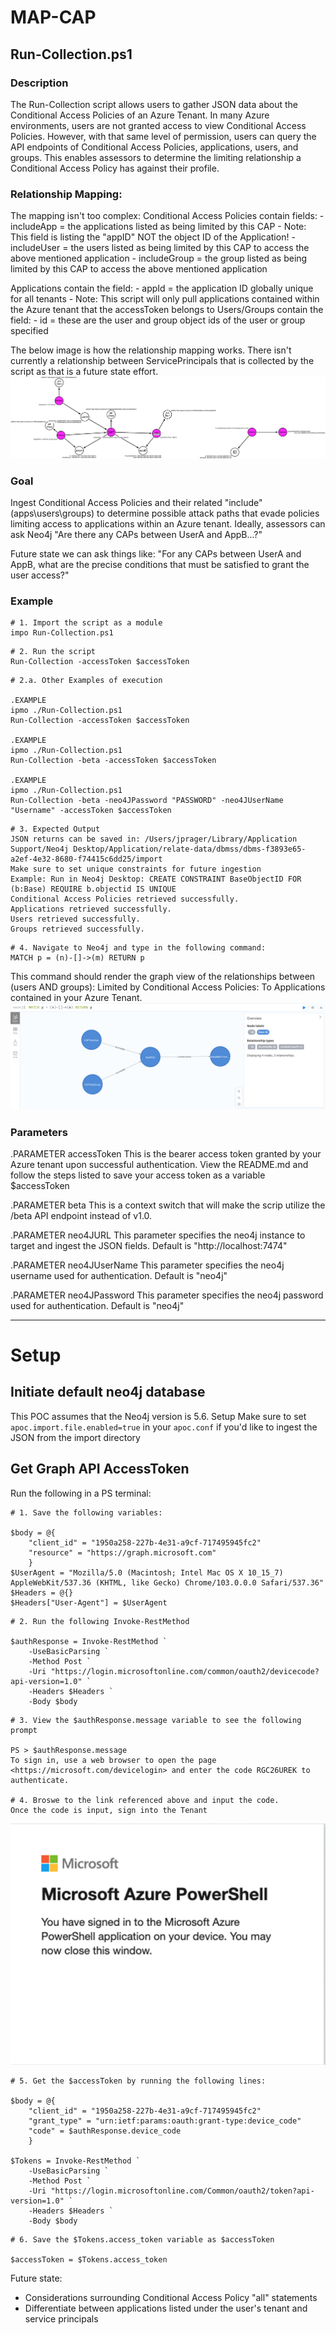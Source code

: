 # MAP-CAP
## Run-Collection.ps1
### Description
The Run-Collection script allows users to gather JSON data about the Conditional Access Policies of an Azure Tenant. 
In many Azure environments, users are not granted access to view Conditional Access Policies. 
However, with that same level of permission, users can query the API endpoints of Conditional Access Policies, applications, users, and groups.
This enables assessors to determine the limiting relationship a Conditional Access Policy has against their profile.

### Relationship Mapping:
The mapping isn't too complex:
Conditional Access Policies contain fields:
    - includeApp = the applications listed as being limited by this CAP
        - Note: This field is listing the "appID" NOT the object ID of the Application!
    - includeUser = the users listed as being limited by this CAP to access the above mentioned application
    - includeGroup = the group listed as being limited by this CAP to access the above mentioned application

Applications contain the field:
    - appId = the application ID globally unique for all tenants
        - Note: This script will only pull applications contained within the Azure tenant that the accessToken belongs to
Users/Groups contain the field:
    - id = these are the user and group object ids of the user or group specified

The below image is how the relationship mapping works. There isn't currently a relationship between ServicePrincipals that is collected by the script as that is a future state effort.
![Relationship Mapping](img/image1.png)


### Goal
Ingest Conditional Access Policies and their related "include"(apps\users\groups) to determine possible attack paths that evade policies limiting access to applications within an Azure tenant. 
Ideally, assessors can ask Neo4j "Are there any CAPs between UserA and AppB...?"

Future state we can ask things like: "For any CAPs between UserA and AppB, what are the precise conditions that must be satisfied to grant the user access?"


### Example
```
# 1. Import the script as a module
impo Run-Collection.ps1
```
```
# 2. Run the script
Run-Collection -accessToken $accessToken
```
```
# 2.a. Other Examples of execution

.EXAMPLE 
ipmo ./Run-Collection.ps1
Run-Collection -accessToken $accessToken

.EXAMPLE 
ipmo ./Run-Collection.ps1
Run-Collection -beta -accessToken $accessToken

.EXAMPLE
ipmo ./Run-Collection.ps1
Run-Collection -beta -neo4JPassword "PASSWORD" -neo4JUserName "Username" -accessToken $accessToken
```
```
# 3. Expected Output
JSON returns can be saved in: /Users/jprager/Library/Application Support/Neo4j Desktop/Application/relate-data/dbmss/dbms-f3893e65-a2ef-4e32-8680-f74415c6dd25/import
Make sure to set unique constraints for future ingestion
Example: Run in Neo4j Desktop: CREATE CONSTRAINT BaseObjectID FOR (b:Base) REQUIRE b.objectid IS UNIQUE
Conditional Access Policies retrieved successfully.
Applications retrieved successfully.
Users retrieved successfully.
Groups retrieved successfully.
```
```
# 4. Navigate to Neo4j and type in the following command:
MATCH p = (n)-[]->(m) RETURN p
```
This command should render the graph view of the relationships between (users AND groups): Limited by Conditional Access Policies: To Applications contained in your Azure Tenant.
![Graph in Neo4j](img/image2.png)

### Parameters
.PARAMETER accessToken
This is the bearer access token granted by your Azure tenant upon successful authentication. 
View the README.md and follow the steps listed to save your access token as a variable $accessToken

.PARAMETER beta
This is a context switch that will make the scrip utilize the /beta API endpoint instead of v1.0.

.PARAMETER neo4JURL
This parameter specifies the neo4j instance to target and ingest the JSON fields. Default is "http://localhost:7474"

.PARAMETER neo4JUserName
This parameter specifies the neo4j username used for authentication. Default is "neo4j"

.PARAMETER neo4JPassword
This parameter specifies the neo4j password used for authentication. Default is "neo4j"

---
# Setup
## Initiate default neo4j database
This POC assumes that the Neo4j version is 5.6. Setup
Make sure to set `apoc.import.file.enabled=true` in your `apoc.conf` if you'd like to ingest the JSON from the import directory

## Get Graph API AccessToken

Run the following in a PS terminal:

```
# 1. Save the following variables:

$body = @{
    "client_id" = "1950a258-227b-4e31-a9cf-717495945fc2"
    "resource" = "https://graph.microsoft.com"
    }
$UserAgent = "Mozilla/5.0 (Macintosh; Intel Mac OS X 10_15_7) AppleWebKit/537.36 (KHTML, like Gecko) Chrome/103.0.0.0 Safari/537.36"
$Headers = @{}
$Headers["User-Agent"] = $UserAgent
```
```
# 2. Run the following Invoke-RestMethod 

$authResponse = Invoke-RestMethod `
    -UseBasicParsing `
    -Method Post `
    -Uri "https://login.microsoftonline.com/common/oauth2/devicecode?api-version=1.0" `
    -Headers $Headers `
    -Body $body
```
```
# 3. View the $authResponse.message variable to see the following prompt

PS > $authResponse.message
To sign in, use a web browser to open the page <https://microsoft.com/devicelogin> and enter the code RGC26UREK to authenticate.

# 4. Broswe to the link referenced above and input the code. 
Once the code is input, sign into the Tenant
```
![Successful Sign-In Prompt](img/image3.png)
```
# 5. Get the $accessToken by running the following lines:

$body = @{
    "client_id" = "1950a258-227b-4e31-a9cf-717495945fc2"
    "grant_type" = "urn:ietf:params:oauth:grant-type:device_code"
    "code" = $authResponse.device_code
    }

$Tokens = Invoke-RestMethod `
    -UseBasicParsing `
    -Method Post `
    -Uri "https://login.microsoftonline.com/Common/oauth2/token?api-version=1.0" `
    -Headers $Headers `
    -Body $body
```
```
# 6. Save the $Tokens.access_token variable as $accessToken

$accessToken = $Tokens.access_token
```
Future state:
- Considerations surrounding Conditional Access Policy "all" statements
- Differentiate between applications listed under the user's tenant and service principals